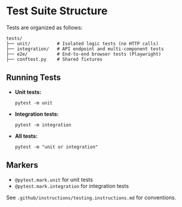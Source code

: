 # Test Suite Structure

Tests are organized as follows:

```
tests/
├── unit/          # Isolated logic tests (no HTTP calls)
├── integration/   # API endpoint and multi-component tests
├── e2e/           # End-to-end browser tests (Playwright)
├── conftest.py    # Shared fixtures
```

## Running Tests

- **Unit tests:**
  ```
  pytest -m unit
  ```
- **Integration tests:**
  ```
  pytest -m integration
  ```
- **All tests:**
  ```
  pytest -m "unit or integration"
  ```

## Markers
- `@pytest.mark.unit` for unit tests
- `@pytest.mark.integration` for integration tests

See `.github/instructions/testing.instructions.md` for conventions.
